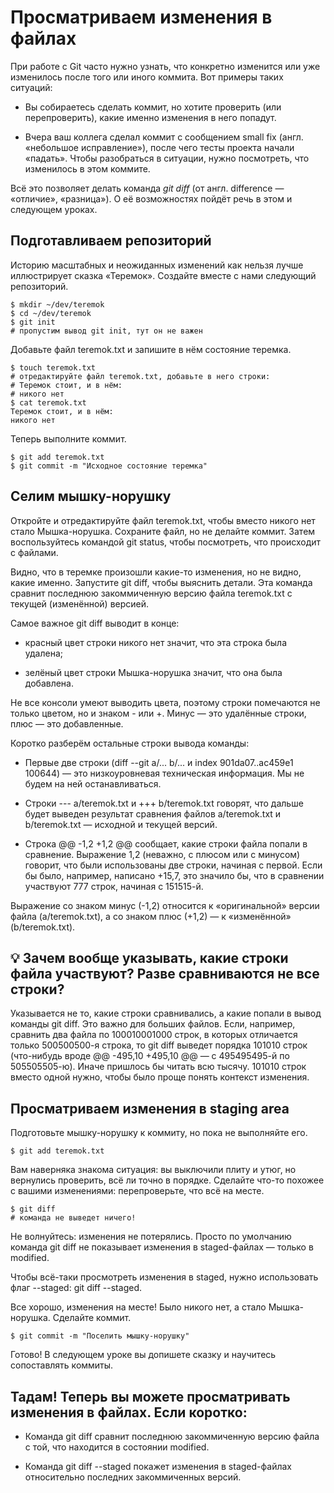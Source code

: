 # Просматриваем изменения в файлах

При работе с Git часто нужно узнать, что конкретно изменится или уже изменилось после того или иного коммита. Вот примеры таких ситуаций:

* Вы собираетесь сделать коммит, но хотите проверить (или перепроверить), какие именно изменения в него попадут.

* Вчера ваш коллега сделал коммит с сообщением small fix (англ. «небольшое исправление»), после чего тесты проекта начали «падать». Чтобы разобраться в ситуации, нужно посмотреть, что изменилось в этом коммите.

Всё это позволяет делать команда *git diff* (от англ. difference — «отличие», «разница»). О её возможностях пойдёт речь в этом и следующем уроках.

## Подготавливаем репозиторий

Историю масштабных и неожиданных изменений как нельзя лучше иллюстрирует сказка «Теремок». Создайте вместе с нами следующий репозиторий.

```
$ mkdir ~/dev/teremok
$ cd ~/dev/teremok
$ git init
# пропустим вывод git init, тут он не важен 
```

Добавьте файл teremok.txt и запишите в нём состояние теремка.

```
$ touch teremok.txt
# отредактируйте файл teremok.txt, добавьте в него строки:
# Теремок стоит, и в нём:
# никого нет
$ cat teremok.txt
Теремок стоит, и в нём:
никого нет 
```

Теперь выполните коммит.

```
$ git add teremok.txt
$ git commit -m "Исходное состояние теремка" 
```

## Селим мышку-норушку

Откройте и отредактируйте файл teremok.txt, чтобы вместо никого нет стало Мышка-норушка. Сохраните файл, но не делайте коммит. Затем воспользуйтесь командой git status, чтобы посмотреть, что происходит с файлами.

Видно, что в теремке произошли какие-то изменения, но не видно, какие именно. Запустите git diff, чтобы выяснить детали. Эта команда сравнит последнюю закоммиченную версию файла teremok.txt с текущей (изменённой) версией.

Самое важное git diff выводит в конце:

* красный цвет строки никого нет значит, что эта строка была удалена;

* зелёный цвет строки Мышка-норушка значит, что она была добавлена.

Не все консоли умеют выводить цвета, поэтому строки помечаются не только цветом, но и знаком - или +. Минус — это удалённые строки, плюс — это добавленные.

Коротко разберём остальные строки вывода команды:

* Первые две строки (diff --git a/... b/... и index 901da07..ac459e1 100644) — это низкоуровневая техническая информация. Мы не будем на ней останавливаться.

* Строки --- a/teremok.txt и +++ b/teremok.txt говорят, что дальше будет выведен результат сравнения файлов a/teremok.txt и b/teremok.txt — исходной и текущей версий.

* Строка @@ -1,2 +1,2 @@ сообщает, какие строки файла попали в сравнение. Выражение 1,2 (неважно, с плюсом или с минусом) говорит, что были использованы две строки, начиная с первой. Если бы было, например, написано +15,7, это значило бы, что в сравнении участвуют 777 строк, начиная с 151515-й.

Выражение со знаком минус (-1,2) относится к «оригинальной» версии файла (a/teremok.txt), а со знаком плюс (+1,2) — к «изменённой» (b/teremok.txt).

## 💡 Зачем вообще указывать, какие строки файла участвуют? Разве сравниваются не все строки?

Указывается не то, какие строки сравнивались, а какие попали в вывод команды git diff. Это важно для больших файлов. Если, например, сравнить два файла по 100010001000 строк, в которых отличается только 500500500-я строка, то git diff выведет порядка 101010 строк (что-нибудь вроде @@ -495,10 +495,10 @@ — с 495495495-й по 505505505-ю). Иначе пришлось бы читать всю тысячу. 101010 строк вместо одной нужно, чтобы было проще понять контекст изменения.

## Просматриваем изменения в staging area

Подготовьте мышку-норушку к коммиту, но пока не выполняйте его.

```
$ git add teremok.txt 
```

Вам наверняка знакома ситуация: вы выключили плиту и утюг, но вернулись проверить, всё ли точно в порядке. Сделайте что-то похожее с вашими изменениями: перепроверьте, что всё на месте.

```
$ git diff
# команда не выведет ничего! 
```

Не волнуйтесь: изменения не потерялись. Просто по умолчанию команда git diff не показывает изменения в staged-файлах — только в modified.

Чтобы всё-таки просмотреть изменения в staged, нужно использовать флаг --staged: git diff --staged.

Все хорошо, изменения на месте! Было никого нет, а стало Мышка-норушка. Сделайте коммит.

```
$ git commit -m "Поселить мышку-норушку" 
```

Готово! В следующем уроке вы допишете сказку и научитесь сопоставлять коммиты.

## Тадам! Теперь вы можете просматривать изменения в файлах. Если коротко:

* Команда git diff сравнит последнюю закоммиченную версию файла с той, что находится в состоянии modified.

* Команда git diff --staged покажет изменения в staged-файлах относительно последних закоммиченных версий.